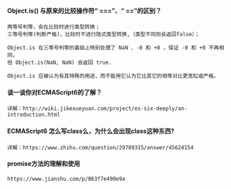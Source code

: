 #### Object.is\(\) 与原来的比较操作符“ ===”、“ ==”的区别？

```
两等号判等，会在比较时进行类型转换；
三等号判等(判断严格)，比较时不进行隐式类型转换,（类型不同则会返回false）； 

Object.is 在三等号判等的基础上特别处理了 NaN 、-0 和 +0 ，保证 -0 和 +0 不再相同，
但 Object.is(NaN, NaN) 会返回 true.

Object.is 应被认为有其特殊的用途，而不能用它认为它比其它的相等对比更宽松或严格。
```

#### 谈一谈你对ECMAScript6的了解？

```
详解：http://wiki.jikexueyuan.com/project/es-six-deeply/an-introduction.html
```

#### ECMAScript6 怎么写class么，为什么会出现class这种东西?

```
详解：https://www.zhihu.com/question/29789315/answer/45624154
```

#### promise方法的理解和使用

```
https://www.jianshu.com/p/063f7e490e9a
```



